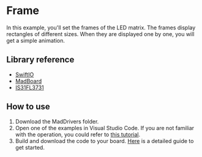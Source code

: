# Frame

In this example, you'll set the frames of the LED matrix. The frames display rectangles of different sizes. When they are displayed one by one, you will get a simple animation.

## Library reference

* [SwiftIO](https://github.com/madmachineio/SwiftIO)
* [MadBoard](https://github.com/madmachineio/MadBoards)
* [IS31FL3731](https://github.com/madmachineio/MadDrivers/tree/main/Sources/IS31FL3731/IS31FL3731.swift)


## How to use

1. Download the MadDrivers folder.
2. Open one of the examples in Visual Studio Code. If you are not familiar with the operation, you could refer to [this tutorial](https://docs.madmachine.io/how-to/open-project).
3. Build and download the code to your board. [Here](https://docs.madmachine.io/overview/run-your-first-project) is a detailed guide to get started.
